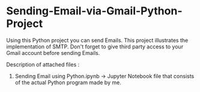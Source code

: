 # Sending-Email-via-Gmail-Python-Project
Using this Python project you can send Emails. This project illustrates the implementation of SMTP. Don't forget to give third party access to your Gmail account before sending Emails.

Description of attached files :
1. Sending Email using Python.ipynb    ->  Jupyter Notebook file that consists of the actual Python program made by me.
